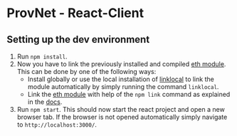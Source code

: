 # ProvNet - React-Client

## Setting up the dev environment

1. Run `npm install`.
1. Now you have to link the previously installed and compiled [eth module](https://github.com/vauvenal5/ProvNet/tree/master/eth). This can be done by one of the following ways:
    * Install globally or use the local installation of [linklocal](https://www.npmjs.com/package/linklocal) to link the module automatically by simply running the command `linklocal`.
    * Link the [eth module](https://github.com/vauvenal5/ProvNet/tree/master/eth) with help of the `npm link` command as explained in the [docs](https://docs.npmjs.com/cli/link).
1. Run `npm start`. This should now start the react project and open a new browser tab. If the browser is not opened automatically simply navigate to `http://localhost:3000/`.